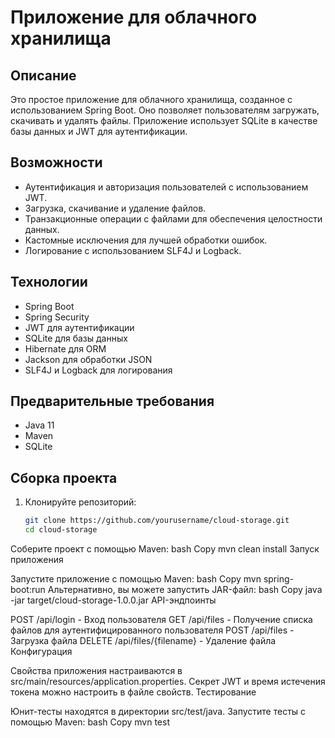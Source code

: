 # Приложение для облачного хранилища

## Описание
Это простое приложение для облачного хранилища, созданное с использованием Spring Boot. Оно позволяет пользователям загружать, скачивать и удалять файлы. Приложение использует SQLite в качестве базы данных и JWT для аутентификации.

## Возможности
- Аутентификация и авторизация пользователей с использованием JWT.
- Загрузка, скачивание и удаление файлов.
- Транзакционные операции с файлами для обеспечения целостности данных.
- Кастомные исключения для лучшей обработки ошибок.
- Логирование с использованием SLF4J и Logback.

## Технологии
- Spring Boot
- Spring Security
- JWT для аутентификации
- SQLite для базы данных
- Hibernate для ORM
- Jackson для обработки JSON
- SLF4J и Logback для логирования

## Предварительные требования
- Java 11
- Maven
- SQLite

## Сборка проекта
1. Клонируйте репозиторий:
   ```bash
   git clone https://github.com/yourusername/cloud-storage.git
   cd cloud-storage
Соберите проект с помощью Maven:
bash
Copy
mvn clean install
Запуск приложения

Запустите приложение с помощью Maven:
bash
Copy
mvn spring-boot:run
Альтернативно, вы можете запустить JAR-файл:
bash
Copy
java -jar target/cloud-storage-1.0.0.jar
API-эндпоинты

POST /api/login - Вход пользователя
GET /api/files - Получение списка файлов для аутентифицированного пользователя
POST /api/files - Загрузка файла
DELETE /api/files/{filename} - Удаление файла
Конфигурация

Свойства приложения настраиваются в src/main/resources/application.properties.
Секрет JWT и время истечения токена можно настроить в файле свойств.
Тестирование

Юнит-тесты находятся в директории src/test/java.
Запустите тесты с помощью Maven:
bash
Copy
mvn test